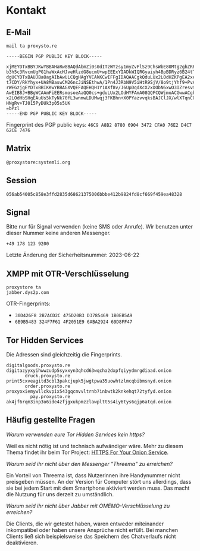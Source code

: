 # Kontakt

## E-Mail

<code>mail <span class="ritole">ta</span> proxysto.re</code>

```
-----BEGIN PGP PUBLIC KEY BLOCK-----

xjMEYDTxBBYJKwYBBAHaRw8BAQdAbmZi0s0dITzWYzsy1myZvPlSz9ChsWbE80Mtg2ghZRPNHXBy
b3h5c3RvcmUgPG1haWxAcHJveHlzdG8ucmU+wpEEExYIADkWIQRGyaiyh4BpBDRyz6B24tTHYs50
dgUCYDTxBAUJBaOagAIbAwULCQgHAgYVCAkKCwIFFgIDAQAACgkQduLUx2LOdHZKPgEA2xeeqmRW
t7CDY/RkYhyx+UA8MBaswCM26ncJiNSEthwA/1Pn4J3RbN9V5iHtR9SjV/8o9tjYhf9+PvANTmwp
rWEGzjgEYDTxBBIKKwYBBAGXVQEFAQEHQH1Y1AXf8v/J6UpDqdXcX2xDObN6xwO3IZresvmd8Bdh
AwEIB8J+BBgWCAAmFiEERsmosoeAaQQ0cs+gduLUx2LOdHYFAmA08QQFCQWjmoACGwwACgkQduLU
x2LOdHbSHgEAuUs5kTyNk70fL3wnmwLDUMwqj3FKBhn+X0PYazvvqksBAJClJX/wlXTqnC0Alp60
HNgRv+TJ015PyDUk3p05s5UK
=bPzl
-----END PGP PUBLIC KEY BLOCK-----
```

Fingerprint des PGP public keys: `46C9 A8B2 8780 6904 3472 CFA0 76E2 D4C7 62CE 7476`

## Matrix

`@proxystore:systemli.org`

## Session

`056ab54005c858e3ffd2835d68621375006bbbe412b9824fd8cf669f459ea48328`

## Signal

Bitte nur für Signal verwenden (keine SMS oder Anrufe). Wir benutzen unter dieser Nummer keine anderen Messenger.

`+49 178 123 9200`

Letzte Änderung der Sicherheitsnummer: 2023-06-22

## XMPP mit OTR-Verschlüsselung

<code>proxystore <span class="ritole">ta</span> jabber.dys2p.com</code>

OTR-Fingerprints:

* `30D426F8 2B7ACD2C 475D20B3 D3785469 1B0EB5A9`
* `6B9B5483 324F7F61 4F2051E9 6ABA2924 69D8FF47`

## Tor Hidden Services

Die Adressen sind gleichzeitig die Fingerprints.

```
digitalgoods.proxysto.re digitazyyxyihwwzudp5syxxyn3qhcd63wqcha2dxpfqiyydmrgdiaad.onion
       druck.proxysto.re print5cxveagitd3cbl3pakcjupk5jwgtpwa35uowhtzlmcqbibmsnyd.onion
       order.proxysto.re proxyoxiemywllckvpix543gqcmvvltrnb7inbwtk2knkehqt72tyfyd.onion
         pay.proxysto.re ak4jf6rqm3inp3o6ide4zfjgxukpmzzlawpltt5s4iy6tys6qjp6atqd.onion
```

## Häufig gestellte Fragen

_Warum verwenden eure Tor Hidden Services kein https?_

Weil es nicht nötig ist und technisch aufwändiger wäre. Mehr zu diesem Thema findet ihr beim Tor Project: [HTTPS For Your Onion Service](https://community.torproject.org/onion-services/advanced/https/).

_Warum seid ihr nicht über den Messenger "Threema" zu erreichen?_

Ein Vorteil von Threema ist, dass Nutzerinnen ihre Handynummer nicht preisgeben müssen. An der Version für Computer stört uns allerdings, dass sie bei jedem Start mit dem Smartphone aktiviert werden muss. Das macht die Nutzung für uns derzeit zu umständlich.

_Warum seid ihr nicht über Jabber mit OMEMO-Verschlüsselung zu erreichen?_

Die Clients, die wir getestet haben, waren entweder miteinander inkompatibel oder haben unsere Ansprüche nicht erfüllt. Bei manchen Clients ließ sich beispielsweise das Speichern des Chatverlaufs nicht deaktivieren.
